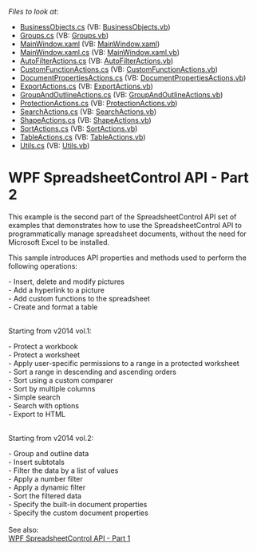 <!-- default file list -->
*Files to look at*:

* [BusinessObjects.cs](./CS/SpreadsheetControl_WPF_API_Part02/BusinessObjects.cs) (VB: [BusinessObjects.vb](./VB/SpreadsheetControl_WPF_API_Part02/BusinessObjects.vb))
* [Groups.cs](./CS/SpreadsheetControl_WPF_API_Part02/Groups.cs) (VB: [Groups.vb](./VB/SpreadsheetControl_WPF_API_Part02/Groups.vb))
* [MainWindow.xaml](./CS/SpreadsheetControl_WPF_API_Part02/MainWindow.xaml) (VB: [MainWindow.xaml](./VB/SpreadsheetControl_WPF_API_Part02/MainWindow.xaml))
* [MainWindow.xaml.cs](./CS/SpreadsheetControl_WPF_API_Part02/MainWindow.xaml.cs) (VB: [MainWindow.xaml.vb](./VB/SpreadsheetControl_WPF_API_Part02/MainWindow.xaml.vb))
* [AutoFilterActions.cs](./CS/SpreadsheetControl_WPF_API_Part02/SpreadsheetActions/AutoFilterActions.cs) (VB: [AutoFilterActions.vb](./VB/SpreadsheetControl_WPF_API_Part02/SpreadsheetActions/AutoFilterActions.vb))
* [CustomFunctionActions.cs](./CS/SpreadsheetControl_WPF_API_Part02/SpreadsheetActions/CustomFunctionActions.cs) (VB: [CustomFunctionActions.vb](./VB/SpreadsheetControl_WPF_API_Part02/SpreadsheetActions/CustomFunctionActions.vb))
* [DocumentPropertiesActions.cs](./CS/SpreadsheetControl_WPF_API_Part02/SpreadsheetActions/DocumentPropertiesActions.cs) (VB: [DocumentPropertiesActions.vb](./VB/SpreadsheetControl_WPF_API_Part02/SpreadsheetActions/DocumentPropertiesActions.vb))
* [ExportActions.cs](./CS/SpreadsheetControl_WPF_API_Part02/SpreadsheetActions/ExportActions.cs) (VB: [ExportActions.vb](./VB/SpreadsheetControl_WPF_API_Part02/SpreadsheetActions/ExportActions.vb))
* [GroupAndOutlineActions.cs](./CS/SpreadsheetControl_WPF_API_Part02/SpreadsheetActions/GroupAndOutlineActions.cs) (VB: [GroupAndOutlineActions.vb](./VB/SpreadsheetControl_WPF_API_Part02/SpreadsheetActions/GroupAndOutlineActions.vb))
* [ProtectionActions.cs](./CS/SpreadsheetControl_WPF_API_Part02/SpreadsheetActions/ProtectionActions.cs) (VB: [ProtectionActions.vb](./VB/SpreadsheetControl_WPF_API_Part02/SpreadsheetActions/ProtectionActions.vb))
* [SearchActions.cs](./CS/SpreadsheetControl_WPF_API_Part02/SpreadsheetActions/SearchActions.cs) (VB: [SearchActions.vb](./VB/SpreadsheetControl_WPF_API_Part02/SpreadsheetActions/SearchActions.vb))
* [ShapeActions.cs](./CS/SpreadsheetControl_WPF_API_Part02/SpreadsheetActions/ShapeActions.cs) (VB: [ShapeActions.vb](./VB/SpreadsheetControl_WPF_API_Part02/SpreadsheetActions/ShapeActions.vb))
* [SortActions.cs](./CS/SpreadsheetControl_WPF_API_Part02/SpreadsheetActions/SortActions.cs) (VB: [SortActions.vb](./VB/SpreadsheetControl_WPF_API_Part02/SpreadsheetActions/SortActions.vb))
* [TableActions.cs](./CS/SpreadsheetControl_WPF_API_Part02/SpreadsheetActions/TableActions.cs) (VB: [TableActions.vb](./VB/SpreadsheetControl_WPF_API_Part02/SpreadsheetActions/TableActions.vb))
* [Utils.cs](./CS/SpreadsheetControl_WPF_API_Part02/Utils.cs) (VB: [Utils.vb](./VB/SpreadsheetControl_WPF_API_Part02/Utils.vb))
<!-- default file list end -->
# WPF SpreadsheetControl API - Part 2


<p>This example is the second part of the SpreadsheetControl API set of examples that demonstrates how to use the SpreadsheetControl API to programmatically manage spreadsheet documents, without the need for Microsoft Excel to be installed.</p>
<p>This sample introduces API properties and methods used to perform the following operations:</p>
<p>- Insert, delete and modify pictures<br> - Add a hyperlink to a picture<br> - Add custom functions to the spreadsheet<br> - Create and format a table<br><br></p>
<p>Starting from v2014 vol.1:</p>
<p>- Protect a workbook<br>- Protect a worksheet<br>- Apply user-specific permissions to a range in a protected worksheet<br>- Sort a range in descending and ascending orders<br>- Sort using a custom comparer<br>- Sort by multiple columns<br>- Simple search<br>- Search with options<br>- Export to HTML<br><br></p>
<p>Starting from v2014 vol.2:</p>
<p>- Group and outline data<br>- Insert subtotals<br>- Filter the data by a list of values<br>- Apply a number filter<br>- Apply a dynamic filter<br>- Sort the filtered data<br>- Specify the built-in document properties<br>- Specify the custom document properties<br><br>See also:<br><a href="https://www.devexpress.com/Support/Center/p/E4938">WPF SpreadsheetControl API - Part 1</a></p>

<br/>


